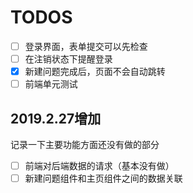 # TODOS
- [ ] 登录界面，表单提交可以先检查
- [ ] 在注销状态下提醒登录
- [x] 新建问题完成后，页面不会自动跳转
- [ ] 前端单元测试

## 2019.2.27增加
记录一下主要功能方面还没有做的部分
- [ ] 前端对后端数据的请求（基本没有做）
- [ ] 新建问题组件和主页组件之间的数据关联
